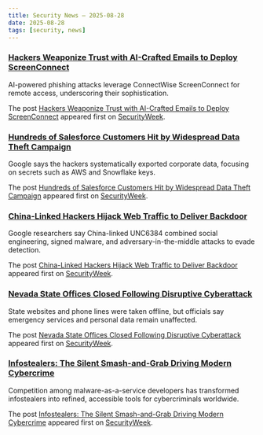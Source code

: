 ```yaml
---
title: Security News – 2025-08-28
date: 2025-08-28
tags: [security, news]
---
```


### [Hackers Weaponize Trust with AI-Crafted Emails to Deploy ScreenConnect](https://www.securityweek.com/hackers-weaponize-trust-with-ai-crafted-emails-to-deploy-screenconnect/)

<p>AI-powered phishing attacks leverage ConnectWise ScreenConnect for remote access, underscoring their sophistication.</p>
<p>The post <a href="https://www.securityweek.com/hackers-weaponize-trust-with-ai-crafted-emails-to-deploy-screenconnect/">Hackers Weaponize Trust with AI-Crafted Emails to Deploy ScreenConnect</a> appeared first on <a href="https://www.securityweek.com">SecurityWeek</a>.</p>

### [Hundreds of Salesforce Customers Hit by Widespread Data Theft Campaign](https://www.securityweek.com/hundreds-of-salesforce-customers-hit-by-widespread-data-theft-campaign/)

<p>Google says the hackers systematically exported corporate data, focusing on secrets such as AWS and Snowflake keys.</p>
<p>The post <a href="https://www.securityweek.com/hundreds-of-salesforce-customers-hit-by-widespread-data-theft-campaign/">Hundreds of Salesforce Customers Hit by Widespread Data Theft Campaign</a> appeared first on <a href="https://www.securityweek.com">SecurityWeek</a>.</p>

### [China-Linked Hackers Hijack Web Traffic to Deliver Backdoor](https://www.securityweek.com/china-linked-hackers-hijack-web-traffic-to-deliver-backdoor/)

<p>Google researchers say China-linked UNC6384 combined social engineering, signed malware, and adversary-in-the-middle attacks to evade detection.</p>
<p>The post <a href="https://www.securityweek.com/china-linked-hackers-hijack-web-traffic-to-deliver-backdoor/">China-Linked Hackers Hijack Web Traffic to Deliver Backdoor</a> appeared first on <a href="https://www.securityweek.com">SecurityWeek</a>.</p>

### [Nevada State Offices Closed Following Disruptive Cyberattack](https://www.securityweek.com/nevada-state-offices-closed-following-disruptive-cyberattack/)

<p>State websites and phone lines were taken offline, but officials say emergency services and personal data remain unaffected.</p>
<p>The post <a href="https://www.securityweek.com/nevada-state-offices-closed-following-disruptive-cyberattack/">Nevada State Offices Closed Following Disruptive Cyberattack</a> appeared first on <a href="https://www.securityweek.com">SecurityWeek</a>.</p>

### [Infostealers: The Silent Smash-and-Grab Driving Modern Cybercrime](https://www.securityweek.com/infostealers-the-silent-smash-and-grab-driving-modern-cybercrime/)

<p>Competition among malware-as-a-service developers has transformed infostealers into refined, accessible tools for cybercriminals worldwide.</p>
<p>The post <a href="https://www.securityweek.com/infostealers-the-silent-smash-and-grab-driving-modern-cybercrime/">Infostealers: The Silent Smash-and-Grab Driving Modern Cybercrime</a> appeared first on <a href="https://www.securityweek.com">SecurityWeek</a>.</p>

